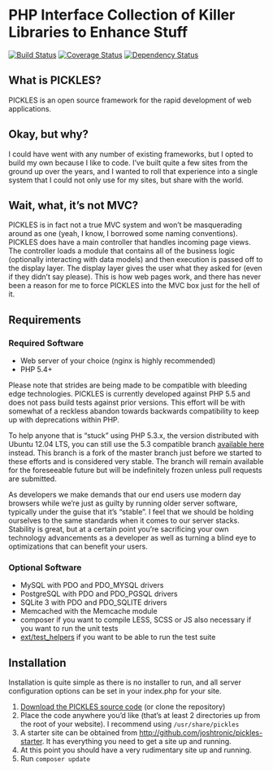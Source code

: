 # PHP Interface Collection of Killer Libraries to Enhance Stuff

[![Build Status](https://travis-ci.org/joshtronic/pickles.png)](https://travis-ci.org/joshtronic/pickles)
[![Coverage Status](https://coveralls.io/repos/joshtronic/pickles/badge.png)](https://coveralls.io/r/joshtronic/pickles)
[![Dependency Status](https://gemnasium.com/joshtronic/pickles.png)](https://gemnasium.com/joshtronic/pickles)

## What is PICKLES?

PICKLES is an open source framework for the rapid development of web applications.

## Okay, but why?

I could have went with any number of existing frameworks, but I opted to build my own because I like to code. I’ve built quite a few sites from the ground up over the years, and I wanted to roll that experience into a single system that I could not only use for my sites, but share with the world.

## Wait, what, it’s not MVC?

PICKLES is in fact not a true MVC system and won’t be masquerading around as one (yeah, I know, I borrowed some naming conventions). PICKLES does have a main controller that handles incoming page views. The controller loads a module that contains all of the business logic (optionally interacting with data models) and then execution is passed off to the display layer. The display layer gives the user what they asked for (even if they didn’t say please). This is how web pages work, and there has never been a reason for me to force PICKLES into the MVC box just for the hell of it.

## Requirements

### Required Software

* Web server of your choice (nginx is highly recommended)
* PHP 5.4+

Please note that strides are being made to be compatible with bleeding edge technologies. PICKLES is currently developed against PHP 5.5 and does not pass build tests against prior versions. This effort will be with somewhat of a reckless abandon towards backwards compatibility to keep up with deprecations within PHP.

To help anyone that is “stuck” using PHP 5.3.x, the version distributed with Ubuntu 12.04 LTS, you can still use the 5.3 compatible branch [available here](https://github.com/joshtronic/pickles/archive/php53-compatible.zip) instead. This branch is a fork of the master branch just before we started to these efforts and is considered very stable. The branch will remain available for the foreseeable future but will be indefinitely frozen unless pull requests are submitted.

As developers we make demands that our end users use modern day browsers while we’re just as guilty by running older server software, typically under the guise that it’s “stable”. I feel that we should be holding ourselves to the same standards when it comes to our server stacks. Stability is great, but at a certain point you’re sacrificing your own technology advancements as a developer as well as turning a blind eye to optimizations that can benefit your users.

### Optional Software

* MySQL with PDO and PDO_MYSQL drivers
* PostgreSQL with PDO and PDO_PGSQL drivers
* SQLite 3 with PDO and PDO_SQLITE drivers
* Memcached with the Memcache module
* composer if you want to compile LESS, SCSS or JS also necessary if you want
  to run the unit tests
* [ext/test_helpers](https://github.com/php-test-helpers/php-test-helpers) if you want to be able to run the test suite

## Installation

Installation is quite simple as there is no installer to run, and all server configuration options can be set in your index.php for your site.

1. [Download the PICKLES source code](https://github.com/joshtronic/pickles/archive/master.zip) (or clone the repository)
2. Place the code anywhere you’d like (that’s at least 2 directories up from the root of your website). I recommend using `/usr/share/pickles`
3. A starter site can be obtained from http://github.com/joshtronic/pickles-starter. It has everything you need to get a site up and running.
4. At this point you should have a very rudimentary site up and running.
5. Run `composer update`
